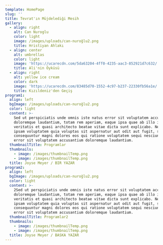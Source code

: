 ```yaml
---
template: HomePage
slug: ''
title: Tevrat'ın Müjdelediği Mesih
gallery:
  - align: right
    alt: Can Nuroglu
    color: light
    image: /images/uploads/can-nuroğlu2.png
    title: Hristiyan Ahlakı
  - align: center
    alt: umbrellas
    color: light
    image: 'https://ucarecdn.com/5da63204-4ff0-4235-aac3-852921d7c632/'
    title: Ali'nin Öyküsü
  - align: right
    alt: yellow ice cream
    color: dark
    image: 'https://ucarecdn.com/83485d70-1552-4c97-b237-22330fb56a1e/'
    title: Kızıldeniz'den Geçiş
program1:
  align: left
  bgImage: /images/uploads/can-nuroğlu2.png
  color: light
  content: >-
    Sed ut perspiciatis unde omnis iste natus error sit voluptatem accusantium
    doloremque laudantium, totam rem aperiam, eaque ipsa quae ab illo inventore
    veritatis et quasi architecto beatae vitae dicta sunt explicabo. Nemo enim
    ipsam voluptatem quia voluptas sit aspernatur aut odit aut fugit, sed quia
    consequuntur magni dolores eos qui ratione voluptatem sequi nesciunt. Natus
    error sit voluptatem accusantium doloremque laudantium.
  thumbnailTitle: Programlar
  thumbnails:
    - image: /images/thumbnailTemp.png
    - image: /images/thumbnailTemp.png
  title: Joyse Meyer / BIR YAZAR
program2:
  align: left
  bgImage: /images/uploads/can-nuroğlu2.png
  color: light
  content: >-
    2Sed ut perspiciatis unde omnis iste natus error sit voluptatem accusantium
    doloremque laudantium, totam rem aperiam, eaque ipsa quae ab illo inventore
    veritatis et quasi architecto beatae vitae dicta sunt explicabo. Nemo enim
    ipsam voluptatem quia voluptas sit aspernatur aut odit aut fugit, sed quia
    consequuntur magni dolores eos qui ratione voluptatem sequi nesciunt. Natus
    error sit voluptatem accusantium doloremque laudantium.
  thumbnailTitle: Programlar2
  thumbnails:
    - image: /images/thumbnailTemp.png
    - image: /images/thumbnailTemp.png
  title: Joyse Meyer / BASKA YAZAR
---
```


